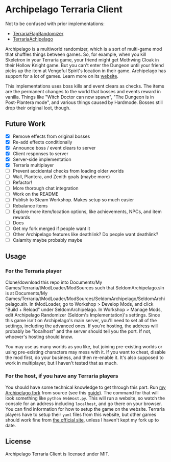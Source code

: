 # Archipelago Terraria Client

Not to be confused with prior implementations:

* [TerrariaFlagRandomizer](https://github.com/Cronus-waters/TerrariaFlagRandomizer)
* [TerrariaAchipelago](https://github.com/Whoneedspacee/TerrariaArchipelago)

Archipelago is a multiworld randomizer, which is a sort of multi-game mod that shuffles things
between games. So, for example, when you kill Skeletron in your Terraria game, your friend
might get Mothwing Cloak in their Hollow Knight game. But you can't enter the Dungeon
until your friend picks up the item at Vengeful Spirit's location in their game. Archipelago
has support for a lot of games. Learn more on its [website](https://archipelago.gg/).

This implementations uses boss kills and event clears as checks. The items are the permanent
changes to the world that bosses and events reward in vanilla. Things like "Witch Doctor
can now spawn", "The Dungeon is in Post-Plantera mode", and various things caused by Hardmode.
Bosses still drop their original loot, though.

## Future Work

- [X] Remove effects from original bosses
- [X] Re-add effects conditionally
- [X] Announce boss / event clears to server
- [X] Client responses to server
- [X] Server-side implementation
- [X] Terraria multiplayer
- [ ] Prevent accidental checks from loading older worlds
- [ ] Wall, Plantera, and Zenith goals (maybe more)
- [ ] Refactor!
- [ ] More thorough chat integration
- [ ] Work on the README
- [ ] Publish to Steam Workshop. Makes setup so much easier
- [ ] Rebalance items
- [ ] Explore more item/location options, like achievements, NPCs, and item rewards
- [ ] Docs
- [ ] Get my fork merged if people want it
- [ ] Other Archipelago features like deathlink? Do people want deathlink?
- [ ] Calamity maybe probably maybe

## Usage

### For the Terraria player

Clone/download this repo into Documents/My Games/Terraria/tModLoader/ModSources such that
SeldomArchipelago.sln is at
Documents/My Games/Terraria/tModLoader/ModSources/SeldomArchipelago/SeldomArchipelago.sln.
In tModLoader, go to Workshop > Develop Mods, and click "Build + Reload" under SeldomArchipelago.
In Workshop > Manage Mods, edit Archipelago Randomizer (Seldom's Implementation)'s settings.
Since this game isn't on Archipelago's main server, you'll need to set all of the settings,
including the advanced ones. If you're hosting, the address will probably be "localhost"
and the server should tell you the port. If not, whoever's hosting should know.

You may use as many worlds as you like, but joining pre-existing worlds or using pre-existing
characters may mess with it. If you want to cheat, disable the mod first, do your business,
and then re-enable it. It's also supposed to work in multiplayer, but I haven't tested that
as much.

### For the host, if you have any Terraria players

You should have some technical knowledge to get through this part. Run
[my Archipelago fork](https://github.com/Seldom-SE/Archipelago/tree/terraria) from source (see this
[guide](https://github.com/Seldom-SE/Archipelago/blob/terraria/docs/running%20from%20source.md)).
The command for that will look something like `python WebHost.py`. This will run a website,
so watch the console for an address including `localhost`, and go there on your browser.
You can find information for how to setup the game on the website. Terraria players have to setup
their `yaml` files from this website, but other games should work fine from
[the official site](https://archipelago.gg/), unless I haven't kept my fork up to date.

## License

Archipelago Terraria Client is licensed under MIT.
